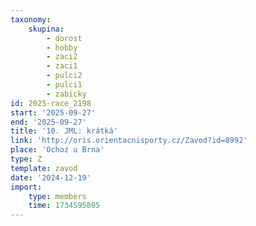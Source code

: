 ```yaml
---
taxonomy:
    skupina:
        - dorost
        - hobby
        - zaci2
        - zaci1
        - pulci2
        - pulci1
        - zabicky
id: 2025-race_2198
start: '2025-09-27'
end: '2025-09-27'
title: '10. JML: krátká'
link: 'http://oris.orientacnisporty.cz/Zavod?id=8992'
place: 'Ochoz u Brna'
type: Z
template: zavod
date: '2024-12-19'
import:
    type: members
    time: 1734595805
---
```


